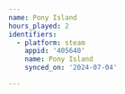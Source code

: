 ```yaml
---
name: Pony Island
hours_played: 2
identifiers:
  - platform: steam
    appid: '405640'
    name: Pony Island
    synced_on: '2024-07-04'

---
```

